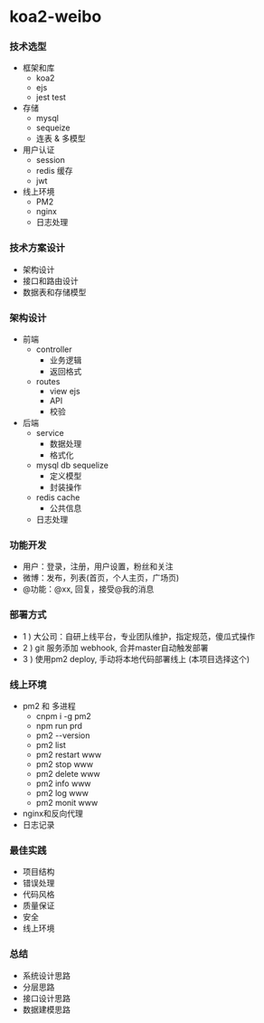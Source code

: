# koa2-weibo

### 技术选型

- 框架和库
    * koa2
    * ejs
    * jest test
- 存储
    * mysql
    * sequeize
    * 连表 & 多模型
- 用户认证
    * session
    * redis 缓存
    * jwt
- 线上环境
    * PM2
    * nginx
    * 日志处理

### 技术方案设计

- 架构设计
- 接口和路由设计
- 数据表和存储模型

### 架构设计

- 前端
    * controller
        * 业务逻辑
        * 返回格式
    * routes
        * view ejs
        * API
        * 校验
- 后端
    * service
        * 数据处理
        * 格式化
    * mysql db sequelize
        * 定义模型
        * 封装操作
    * redis cache
        * 公共信息
    * 日志处理

### 功能开发

- 用户：登录，注册，用户设置，粉丝和关注
- 微博：发布，列表(首页，个人主页，广场页)
- @功能：@xx, 回复，接受@我的消息

### 部署方式

- 1 ) 大公司：自研上线平台，专业团队维护，指定规范，傻瓜式操作
- 2 ) git 服务添加 webhook, 合并master自动触发部署
- 3 ) 使用pm2 deploy, 手动将本地代码部署线上 (本项目选择这个)

### 线上环境

- pm2 和 多进程
    * cnpm i -g pm2
    * npm run prd
    * pm2 --version
    * pm2 list
    * pm2 restart www
    * pm2 stop www
    * pm2 delete www
    * pm2 info www
    * pm2 log www
    * pm2 monit www
- nginx和反向代理
- 日志记录

### 最佳实践

- 项目结构
- 错误处理
- 代码风格
- 质量保证
- 安全
- 线上环境

### 总结

- 系统设计思路
- 分层思路
- 接口设计思路
- 数据建模思路